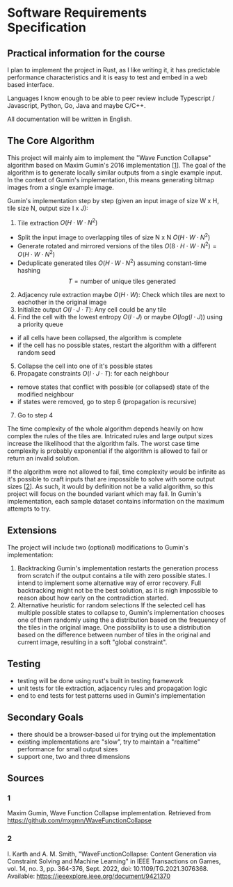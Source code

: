 # Software Requirements Specification

## Practical information for the course

I plan to implement the project in Rust, as I like writing it, it has predictable performance characteristics and it is easy to test and embed in a web based interface.

Languages I know enough to be able to peer review include Typescript / Javascript, Python, Go, Java and maybe C/C++.

All documentation will be written in English.

## The Core Algorithm

This project will mainly aim to implement the "Wave Function Collapse" algorithm based on Maxim Gumin's 2016 implementation [[1](#1)]. The goal of the algorithm is to generate locally similar outputs from a single example input. In the context of Gumin's implementation, this means generating bitmap images from a single example image.

Gumin's implementation step by step (given an input image of size W x H, tile size N, output size I x J):

1. Tile extraction $O(H \cdot W \cdot N^2)$

- Split the input image to overlapping tiles of size N x N $O(H \cdot W \cdot N^2)$
- Generate rotated and mirrored versions of the tiles $O(8 \cdot H \cdot W \cdot N^2) = O(H \cdot W \cdot N^2)$
- Deduplicate generated tiles $O(H \cdot W \cdot N^2) \text { assuming constant-time hashing}$
  $$T = \text{number of unique tiles generated}$$

2. Adjacency rule extraction $\text{maybe } O(H \cdot W)$: Check which tiles are next to eachother in the original image
3. Initialize output $O(I \cdot J \cdot T)$: Any cell could be any tile
4. Find the cell with the lowest entropy $O(I \cdot J) \text{ or maybe } O(log (I \cdot J)) \text{ using a priority queue}$

- if all cells have been collapsed, the algorithm is complete
- if the cell has no possible states, restart the algorithm with a different random seed

5. Collapse the cell into one of it's possible states
6. Propagate constraints $O(I \cdot J \cdot T)$: for each neighbour

- remove states that conflict with possible (or collapsed) state of the modified neighbour
- if states were removed, go to step 6 (propagation is recursive)

7. Go to step 4

The time complexity of the whole algorithm depends heavily on how complex the rules of the tiles are. Intricated rules and large output sizes increase the likelihood that the algorithm fails. The worst case time complexity is probably exponential if the algorithm is allowed to fail or return an invalid solution.

If the algorithm were not allowed to fail, time complexity would be infinite as it's possible to craft inputs that are impossible to solve with some output sizes [[2](#2)]. As such, it would by definition not be a valid algorithm, so this project will focus on the bounded variant which may fail. In Gumin's implementation, each sample dataset contains information on the maximum attempts to try.

## Extensions

The project will include two (optional) modifications to Gumin's implementation:

1. Backtracking
   Gumin's implementation restarts the generation process from scratch if the output contains a tile with zero possible states. I intend to implement some alternative way of error recovery. Full backtracking might not be the best solution, as it is nigh impossible to reason about how early on the contradiction started.
2. Alternative heuristic for random selections
   If the selected cell has multiple possible states to collapse to, Gumin's implementation chooses one of them randomly using the a distribution based on the frequency of the tiles in the original image. One possibility is to use a distribution based on the difference between number of tiles in the original and current image, resulting in a soft "global constraint".

## Testing

- testing will be done using rust's built in testing framework
- unit tests for tile extraction, adjacency rules and propagation logic
- end to end tests for test patterns used in Gumin's implementation

## Secondary Goals

- there should be a browser-based ui for trying out the implementation
- existing implementations are "slow", try to maintain a "realtime" performance for small output sizes
- support one, two and three dimensions

## Sources

### 1

Maxim Gumin, Wave Function Collapse implementation. Retrieved from https://github.com/mxgmn/WaveFunctionCollapse

### 2

I. Karth and A. M. Smith, "WaveFunctionCollapse: Content Generation via Constraint Solving and Machine Learning" in IEEE Transactions on Games, vol. 14, no. 3, pp. 364-376, Sept. 2022, doi: 10.1109/TG.2021.3076368. Available: https://ieeexplore.ieee.org/document/9421370
